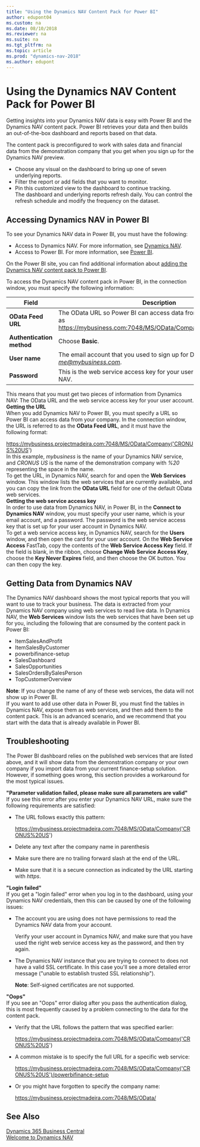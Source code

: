 ```yaml
---
title: "Using the Dynamics NAV Content Pack for Power BI"
author: edupont04
ms.custom: na
ms.date: 08/10/2018
ms.reviewer: na
ms.suite: na
ms.tgt_pltfrm: na
ms.topic: article
ms.prod: "dynamics-nav-2018"
ms.author: edupont
---
```


# Using the Dynamics NAV Content Pack for Power BI
Getting insights into your Dynamics NAV data is easy with Power BI and the Dynamics NAV content pack. Power BI retrieves your data and then builds an out-of-the-box dashboard and reports based on that data.  

The content pack is preconfigured to work with sales data and financial data from the demonstration company that you get when you sign up for the Dynamics NAV preview.  

- Choose any visual on the dashboard to bring up one of seven underlying reports.  
- Filter the report or add fields that you want to monitor.  
- Pin this customized view to the dashboard to continue tracking.  
The dashboard and underlying reports refresh daily. You can control the refresh schedule and modify the frequency on the dataset.  

## Accessing Dynamics NAV in Power BI
To see your Dynamics NAV data in Power BI, you must have the following:  

- Access to Dynamics NAV. For more information, see [Dynamics NAV](https://go.microsoft.com/fwlink/?LinkID=759714).  
- Access to Power BI. For more information, see [Power BI](https://powerbi.microsoft.com).

On the Power BI site, you can find additional information about [adding the Dynamics NAV content pack to Power BI](https://go.microsoft.com/fwlink/?LinkID=760850).  

To access the Dynamics NAV content pack in Power BI, in the connection window, you must specify the following information:


|           Field           |                                                             Description                                                             |
|---------------------------|-------------------------------------------------------------------------------------------------------------------------------------|
|    **OData Feed URL**     | The OData URL so Power BI can access data from your company, such as <https://mybusiness.com:7048/MS/OData/Company('CRONUS%20US>'). |
| **Authentication method** |                                                          Choose **Basic**.                                                          |
|       **User name**       |                  The email account that you used to sign up for Dynamics NAV, such as <em>me@mybusiness.com</em>.                   |
|       **Password**        |                              This is the web service access key for your user account in Dynamics NAV.                              |

This means that you must get two pieces of information from Dynamics NAV: The OData URL and the web service access key for your user account.  
**Getting the URL**  
When you add Dynamics NAV to Power BI, you must specify a URL so Power BI can access data from your company. In the connection window, the URL is referred to as the **OData Feed URL**, and it must have the following format:

https://mybusiness.projectmadeira.com:7048/MS/OData/Company('CRONUS%20US')  
In this example, *mybusiness* is the name of your Dynamics NAV service, and *CRONUS US* is the name of the demonstration company with *%20* representing the space in the name.   
To get the URL, in Dynamics NAV, search for and open the **Web Services** window. This window lists the web services that are currently available, and you can copy the link from the **OData URL** field for one of the default OData web services.  
**Getting the web service access key**  
In order to use data from Dynamics NAV, in Power BI, in the **Connect to Dynamics NAV** window, you must specify your user name, which is your email account, and a password. The password is the web service access key that is set up for your user account in Dynamics NAV.  
To get a web service access key, in Dynamics NAV, search for the **Users** window, and then open the card for your user account. On the **Web Service Access** FastTab, copy the contents of the **Web Service Access Key** field. If the field is blank, in the ribbon, choose **Change Web Service Access Key**, choose the **Key Never Expires** field, and then choose the OK button. You can then copy the key.  

## Getting Data from Dynamics NAV
The Dynamics NAV dashboard shows the most typical reports that you will want to use to track your business. The data is extracted from your Dynamics NAV company using web services to read live data. In Dynamics NAV, the **Web Services** window lists the web services that have been set up for you, including the following that are consumed by the content pack in Power BI:  

- ItemSalesAndProfit  
- ItemSalesByCustomer  
- powerbifinance-setup  
- SalesDashboard  
- SalesOpportunities  
- SalesOrdersBySalesPerson  
- TopCustomerOverview  

**Note**: If you change the name of any of these web services, the data will not show up in Power BI.  
If you want to add use other data in Power BI, you must find the tables in Dynamics NAV, expose them as web services, and then add them to the content pack. This is an advanced scenario, and we recommend that you start with the data that is already available in Power BI.  

## Troubleshooting
The Power BI dashboard relies on the published web services that are listed above, and it will show data from the demonstration company or your own company if you import data from your current finance-setup solution. However, if something goes wrong, this section provides a workaround for the most typical issues.  

**"Parameter validation failed, please make sure all parameters are valid"**  
If you see this error after you enter your Dynamics NAV URL, make sure the following requirements are satisfied:  

- The URL follows exactly this pattern:

    <https://mybusiness.projectmadeira.com:7048/MS/OData/Company('CRONUS%20US>')  
- Delete any text after the company name in parenthesis  
- Make sure there are no trailing forward slash at the end of the URL.  
- Make sure that it is a secure connection as indicated by the URL starting with *https*.  


**"Login failed"**  
If you get a "login failed" error when you log in to the dashboard, using your Dynamics NAV credentials, then this can be caused by one of the following issues:

* The account you are using does not have permissions to read the Dynamics NAV data from your account.

    Verify your user account in Dynamics NAV, and make sure that you have used the right web service access key as the password, and then try again.  
* The Dynamics NAV  instance that you are trying to connect to does not have a valid SSL certificate. In this case you'll see a more detailed error message ("unable to establish trusted SSL relationship").

    **Note**: Self-signed certificates are not supported.  


**"Oops"**  
If you see an "Oops" error dialog after you pass the authentication dialog, this is most frequently caused by a problem connecting to the data for the content pack.

* Verify that the URL follows the pattern that was specified earlier:

    <https://mybusiness.projectmadeira.com:7048/MS/OData/Company('CRONUS%20US>')  
* A common mistake is to specify the full URL for a specific web service:

    https://mybusiness.projectmadeira.com:7048/MS/OData/Company('CRONUS%20US')/powerbifinance-setup  
* Or you might have forgotten to specify the company name:

    https://mybusiness.projectmadeira.com:7048/MS/OData/  


## See Also
[Dynamics 365 Business Central](https://docs.microsoft.com/dynamics365/business-central/)  
[Welcome to Dynamics NAV](across-get-started.md)  
